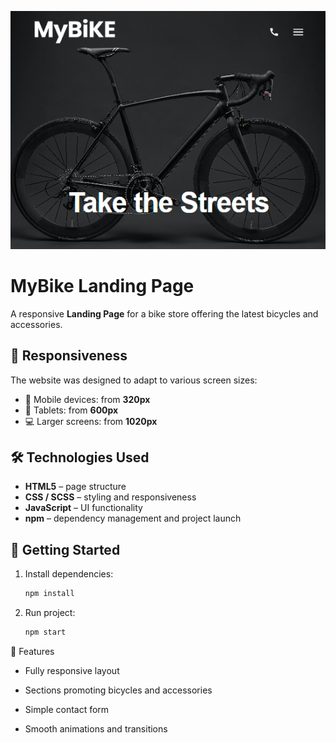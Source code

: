 ![MyBike Preview](./preview_myBike.png)

# MyBike Landing Page

A responsive **Landing Page** for a bike store offering the latest bicycles and accessories.

## 📱 Responsiveness

The website was designed to adapt to various screen sizes:

- 📱 Mobile devices: from **320px**
- 📱 Tablets: from **600px**
- 💻 Larger screens: from **1020px**

## 🛠️ Technologies Used

- **HTML5** – page structure
- **CSS / SCSS** – styling and responsiveness
- **JavaScript** – UI functionality
- **npm** – dependency management and project launch

## 🚀 Getting Started

1. Install dependencies:

   ```bash
   npm install

2. Run project:
   ```bash
   npm start

🧩 Features
- Fully responsive layout

- Sections promoting bicycles and accessories

- Simple contact form

- Smooth animations and transitions
